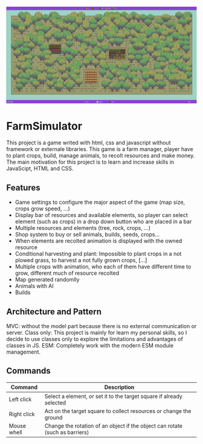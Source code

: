 ![Alt text](assets/presentation.png "Presentation")

# FarmSimulator

This project is a game writed with html, css and javascript without framework or externale libraries. This game is a farm manager, player have to plant crops, build, manage animals, to recolt resources and make money. The main motivation for this project is to learn and increase skills in JavaScipt, HTML and CSS.

## Features

- Game settings to configure the major aspect of the game (map size, crops grow speed, ...)
- Display bar of resources and available elements, so player can select element (such as crops) in a drop down button who are placed in a bar
- Multiple resources and elements (tree, rock, crops, ...)
- Shop system to buy or sell animals, builds, seeds, crops...
- When elements are recolted animation is displayed with the owned resource
- Conditional harvesting and plant: Impossible to plant crops in a not plowed grass, to harvest a not fully grown crops, [...]
- Multiple crops with animation, who each of them have different time to grow, different much of resource recolted
- Map generated randomlly
- Animals with AI
- Builds

## Architecture and Pattern

MVC: without the model part because there is no external communication or server.
Class only: This project is mainly for learn my personal skills, so I decide to use classes only to explore the limitations and advantages of classes in JS.
ESM: Completely work with the modern ESM module management.

## Commands

| Command | Description 
| ------ | ------ |
| Left click | Select a element, or set it to the target square if already selected |
| Right click | Act on the target square to collect resources or change the ground | bulpotioneffect.admin |
| Mouse whell  | Change the rotation of an object if the object can rotate (such as barriers) |